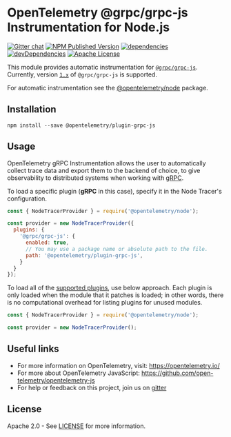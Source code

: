 # OpenTelemetry @grpc/grpc-js Instrumentation for Node.js
[![Gitter chat][gitter-image]][gitter-url]
[![NPM Published Version][npm-img]][npm-url]
[![dependencies][dependencies-image]][dependencies-url]
[![devDependencies][devDependencies-image]][devDependencies-url]
[![Apache License][license-image]][license-image]

This module provides automatic instrumentation for [`@grpc/grpc-js`](https://grpc.io/blog/grpc-js-1.0/). Currently, version [`1.x`](https://www.npmjs.com/package/@grpc/grpc-js?activeTab=versions) of `@grpc/grpc-js` is supported.

For automatic instrumentation see the
[@opentelemetry/node](https://github.com/open-telemetry/opentelemetry-js/tree/master/packages/opentelemetry-node) package.

## Installation

```
npm install --save @opentelemetry/plugin-grpc-js
```

## Usage

OpenTelemetry gRPC Instrumentation allows the user to automatically collect trace data and export them to the backend of choice, to give observability to distributed systems when working with [gRPC](https://www.npmjs.com/package/@grpc/grpc-js).

To load a specific plugin (**gRPC** in this case), specify it in the Node Tracer's configuration.
```javascript
const { NodeTracerProvider } = require('@opentelemetry/node');

const provider = new NodeTracerProvider({
  plugins: {
    '@grpc/grpc-js': {
      enabled: true,
      // You may use a package name or absolute path to the file.
      path: '@opentelemetry/plugin-grpc-js',
    }
  }
});
```

To load all of the [supported plugins](https://github.com/open-telemetry/opentelemetry-js#plugins), use below approach. Each plugin is only loaded when the module that it patches is loaded; in other words, there is no computational overhead for listing plugins for unused modules.
```javascript
const { NodeTracerProvider } = require('@opentelemetry/node');

const provider = new NodeTracerProvider();
```

<!-- See [examples/grpc-js](https://github.com/open-telemetry/opentelemetry-js/tree/master/examples/grpc-js) for a short example. -->


## Useful links
- For more information on OpenTelemetry, visit: <https://opentelemetry.io/>
- For more about OpenTelemetry JavaScript: <https://github.com/open-telemetry/opentelemetry-js>
- For help or feedback on this project, join us on [gitter][gitter-url]

## License

Apache 2.0 - See [LICENSE][license-url] for more information.

[gitter-image]: https://badges.gitter.im/open-telemetry/opentelemetry-js.svg
[gitter-url]: https://gitter.im/open-telemetry/opentelemetry-node?utm_source=badge&utm_medium=badge&utm_campaign=pr-badge&utm_content=badge
[license-url]: https://github.com/open-telemetry/opentelemetry-js/blob/master/LICENSE
[license-image]: https://img.shields.io/badge/license-Apache_2.0-green.svg?style=flat
[dependencies-image]: https://david-dm.org/open-telemetry/opentelemetry-js/status.svg?path=packages/opentelemetry-plugin-grpc-js
[dependencies-url]: https://david-dm.org/open-telemetry/opentelemetry-js?path=packages%2Fopentelemetry-plugin-grpc-js
[devDependencies-image]: https://david-dm.org/open-telemetry/opentelemetry-js/dev-status.svg?path=packages/opentelemetry-plugin-grpc-js
[devDependencies-url]: https://david-dm.org/open-telemetry/opentelemetry-js?path=packages%2Fopentelemetry-plugin-grpc-js&type=dev
[npm-url]: https://www.npmjs.com/package/@opentelemetry/plugin-grpc-js
[npm-img]: https://badge.fury.io/js/%40opentelemetry%2Fplugin-grpc-js.svg
